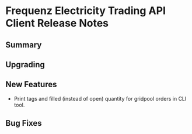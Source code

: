 # Frequenz Electricity Trading API Client Release Notes

## Summary

<!-- Here goes a general summary of what this release is about -->

## Upgrading

<!-- Here goes notes on how to upgrade from previous versions, including deprecations and what they should be replaced with -->

## New Features

* Print tags and filled (instead of open) quantity for gridpool orders in CLI tool.

<!-- Here goes the main new features and examples or instructions on how to use them -->

## Bug Fixes

<!-- Here goes notable bug fixes that are worth a special mention or explanation -->
